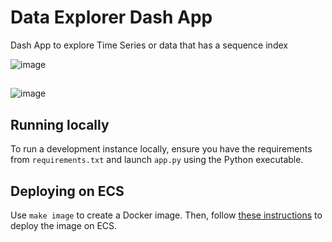 # Data Explorer Dash App

Dash App to explore Time Series or data that has a sequence index

![image](https://user-images.githubusercontent.com/37553132/161395361-b8efae32-28c3-466e-9865-6daafdc13fea.png)

##

![image](https://user-images.githubusercontent.com/37553132/161395555-874f8afe-61ea-4597-927e-d99b01fb5695.png)


## Running locally

To run a development instance locally, ensure you have the 
requirements from `requirements.txt` and launch `app.py` using the 
Python executable.

## Deploying on ECS

Use `make image` to create a Docker image. Then, follow [these 
instructions](https://www.chrisvoncsefalvay.com/2019/08/28/deploying-dash-on-amazon-ecs/) 
to deploy the image on ECS.
